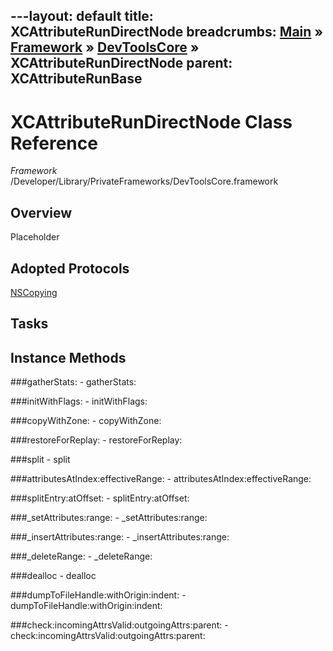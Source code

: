 ---layout: default
title: XCAttributeRunDirectNode
breadcrumbs: <a href="/index.html">Main</a> &raquo; <a href="/Frameworks.html">Framework</a> &raquo; <a href="/Frameworks/DevToolsCore.html">DevToolsCore</a> &raquo; XCAttributeRunDirectNode
parent: XCAttributeRunBase 
---
# XCAttributeRunDirectNode Class Reference

*Framework* /Developer/Library/PrivateFrameworks/DevToolsCore.framework

## Overview

Placeholder

## Adopted Protocols

[NSCopying]()

## Tasks

## Instance Methods

<a name="-gatherStats:"></a>
###gatherStats:
    - gatherStats:

<a name="-initWithFlags:"></a>
###initWithFlags:
    - initWithFlags:

<a name="-copyWithZone:"></a>
###copyWithZone:
    - copyWithZone:

<a name="-restoreForReplay:"></a>
###restoreForReplay:
    - restoreForReplay:

<a name="-split"></a>
###split
    - split

<a name="-attributesAtIndex:effectiveRange:"></a>
###attributesAtIndex:effectiveRange:
    - attributesAtIndex:effectiveRange:

<a name="-splitEntry:atOffset:"></a>
###splitEntry:atOffset:
    - splitEntry:atOffset:

<a name="-_setAttributes:range:"></a>
###_setAttributes:range:
    - _setAttributes:range:

<a name="-_insertAttributes:range:"></a>
###_insertAttributes:range:
    - _insertAttributes:range:

<a name="-_deleteRange:"></a>
###_deleteRange:
    - _deleteRange:

<a name="-dealloc"></a>
###dealloc
    - dealloc

<a name="-dumpToFileHandle:withOrigin:indent:"></a>
###dumpToFileHandle:withOrigin:indent:
    - dumpToFileHandle:withOrigin:indent:

<a name="-check:incomingAttrsValid:outgoingAttrs:parent:"></a>
###check:incomingAttrsValid:outgoingAttrs:parent:
    - check:incomingAttrsValid:outgoingAttrs:parent:

